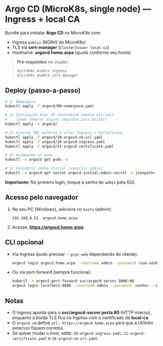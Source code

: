 # Argo CD (MicroK8s, single node) — Ingress + local CA

Bundle para instalar **Argo CD** no MicroK8s com:
- Ingress `public` (NGINX do MicroK8s)
- TLS via **cert-manager** (`ClusterIssuer local-ca`)
- Hostname: **argocd.home.arpa** (ajuste conforme seu hosts)

> **Pré-requisitos** no cluster:
> ```bash
> microk8s enable ingress
> microk8s enable cert-manager
> ```

## Deploy (passo-a-passo)

```bash
# 1) Namespace
kubectl apply -f argocd/00-namespace.yaml

# 2) Instalação Argo CD (kustomize remoto oficial)
#    (pode demorar alguns segundos para baixar)
kubectl apply -k argocd/

# 3) Ajustar URL externa e criar Ingress + Certificate
kubectl apply -f argocd/10-argocd-cm-url.yaml
kubectl apply -f argocd/20-argocd-ingress.yaml
kubectl apply -f argocd/21-argocd-certificate.yaml

# 4) Acompanhe os pods
kubectl -n argocd get pods -w

# 5) Descobrir senha inicial (usuario: admin)
kubectl -n argocd get secret argocd-initial-admin-secret -o jsonpath='{.data.password}' | base64 -d; echo
```
**Importante:** No primeiro login, troque a senha do `admin` pela GUI.

## Acesso pelo navegador
1. No seu PC (Windows), adicione no `hosts` (admin):
   ```
   192.168.0.51  argocd.home.arpa
   ```
2. Acesse: **https://argocd.home.arpa**

## CLI opcional
- Via Ingress (pode precisar `--grpc-web` dependendo do cliente):  
  ```bash
  argocd login argocd.home.arpa --username admin --password <sua-senha> --grpc-web --insecure
  ```
- Ou via port-forward (sempre funciona):
  ```bash
  kubectl -n argocd port-forward svc/argocd-server 8080:80
  argocd login localhost:8080 --username admin --password <senha> --insecure
  ```

## Notas
- O Ingress aponta para o **svc/argocd-server porta 80** (HTTP interno), enquanto a borda TLS fica no Ingress com o certificado da **local-ca**.
- O `argocd-cm` define `url: https://argocd.home.arpa` para que a UI/links externos fiquem corretos.
- Se quiser mudar o host, edite: `20-argocd-ingress.yaml`, `21-argocd-certificate.yaml` e `10-argocd-cm-url.yaml`.
